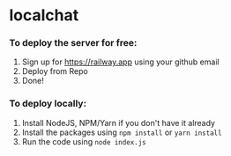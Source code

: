 # localchat
 
### To deploy the server for free:
1. Sign up for https://railway.app using your github email
2. Deploy from Repo
3. Done!

### To deploy locally:
1. Install NodeJS, NPM/Yarn if you don't have it already
2. Install the packages using `npm install` or `yarn install`
3. Run the code using `node index.js`
